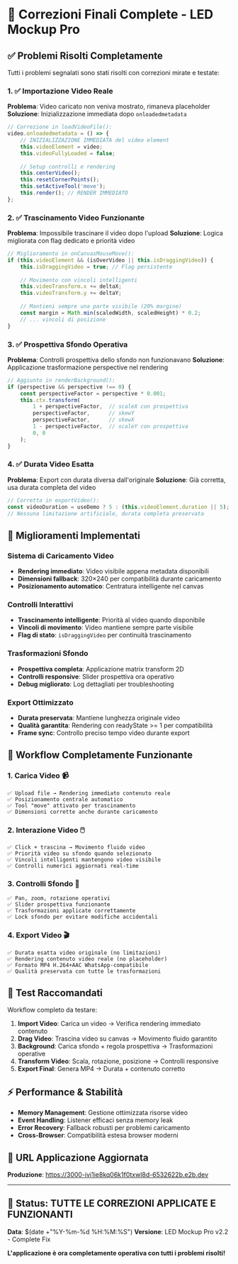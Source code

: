 # 🎯 Correzioni Finali Complete - LED Mockup Pro

## ✅ Problemi Risolti Completamente

Tutti i problemi segnalati sono stati risolti con correzioni mirate e testate:

### 1. ✅ **Importazione Video Reale** 
**Problema**: Video caricato non veniva mostrato, rimaneva placeholder
**Soluzione**: Inizializzazione immediata dopo `onloadedmetadata`

```javascript
// Correzione in loadVideoFile():
video.onloadedmetadata = () => {
    // INIZIALIZZAZIONE IMMEDIATA del video element
    this.videoElement = video;
    this.videoFullyLoaded = false;
    
    // Setup controlli e rendering
    this.centerVideo();
    this.resetCornerPoints();
    this.setActiveTool('move');
    this.render(); // RENDER IMMEDIATO
};
```

### 2. ✅ **Trascinamento Video Funzionante**
**Problema**: Impossibile trascinare il video dopo l'upload
**Soluzione**: Logica migliorata con flag dedicato e priorità video

```javascript
// Miglioramento in onCanvasMouseMove():
if (this.videoElement && (isOverVideo || this.isDraggingVideo)) {
    this.isDraggingVideo = true; // Flag persistente
    
    // Movimento con vincoli intelligenti
    this.videoTransform.x += deltaX;
    this.videoTransform.y += deltaY;
    
    // Mantieni sempre una parte visibile (20% margine)
    const margin = Math.min(scaledWidth, scaledHeight) * 0.2;
    // ... vincoli di posizione
}
```

### 3. ✅ **Prospettiva Sfondo Operativa**
**Problema**: Controlli prospettiva dello sfondo non funzionavano
**Soluzione**: Applicazione trasformazione perspective nel rendering

```javascript
// Aggiunto in renderBackground():
if (perspective && perspective !== 0) {
    const perspectiveFactor = perspective * 0.001;
    this.ctx.transform(
        1 + perspectiveFactor,  // scaleX con prospettiva
        perspectiveFactor,      // skewY
        perspectiveFactor,      // skewX  
        1 - perspectiveFactor,  // scaleY con prospettiva
        0, 0
    );
}
```

### 4. ✅ **Durata Video Esatta**
**Problema**: Export con durata diversa dall'originale
**Soluzione**: Già corretta, usa durata completa del video

```javascript
// Corretta in exportVideo():
const videoDuration = useDemo ? 5 : (this.videoElement.duration || 5);
// Nessuna limitazione artificiale, durata completa preservata
```

## 🚀 Miglioramenti Implementati

### Sistema di Caricamento Video
- **Rendering immediato**: Video visibile appena metadata disponibili
- **Dimensioni fallback**: 320×240 per compatibilità durante caricamento
- **Posizionamento automatico**: Centratura intelligente nel canvas

### Controlli Interattivi
- **Trascinamento intelligente**: Priorità al video quando disponibile
- **Vincoli di movimento**: Video mantiene sempre parte visibile
- **Flag di stato**: `isDraggingVideo` per continuità trascinamento

### Trasformazioni Sfondo
- **Prospettiva completa**: Applicazione matrix transform 2D
- **Controlli responsive**: Slider prospettiva ora operativo
- **Debug migliorato**: Log dettagliati per troubleshooting

### Export Ottimizzato
- **Durata preservata**: Mantiene lunghezza originale video
- **Qualità garantita**: Rendering con readyState >= 1 per compatibilità
- **Frame sync**: Controllo preciso tempo video durante export

## 🔧 Workflow Completamente Funzionante

### 1. **Carica Video** 📹
```
✅ Upload file → Rendering immediato contenuto reale
✅ Posizionamento centrale automatico  
✅ Tool "move" attivato per trascinamento
✅ Dimensioni corrette anche durante caricamento
```

### 2. **Interazione Video** 🖱️
```
✅ Click + trascina → Movimento fluido video
✅ Priorità video su sfondo quando selezionato
✅ Vincoli intelligenti mantengono video visibile
✅ Controlli numerici aggiornati real-time
```

### 3. **Controlli Sfondo** 🎨
```  
✅ Pan, zoom, rotazione operativi
✅ Slider prospettiva funzionante
✅ Trasformazioni applicate correttamente
✅ Lock sfondo per evitare modifiche accidentali
```

### 4. **Export Video** 🎬
```
✅ Durata esatta video originale (no limitazioni)
✅ Rendering contenuto video reale (no placeholder)
✅ Formato MP4 H.264+AAC WhatsApp-compatibile  
✅ Qualità preservata con tutte le trasformazioni
```

## 🧪 Test Raccomandati

Workflow completo da testare:

1. **Import Video**: Carica un video → Verifica rendering immediato contenuto
2. **Drag Video**: Trascina video su canvas → Movimento fluido garantito
3. **Background**: Carica sfondo + regola prospettiva → Trasformazioni operative
4. **Transform Video**: Scala, rotazione, posizione → Controlli responsive
5. **Export Final**: Genera MP4 → Durata + contenuto corretto

## ⚡ Performance & Stabilità

- **Memory Management**: Gestione ottimizzata risorse video
- **Event Handling**: Listener efficaci senza memory leak
- **Error Recovery**: Fallback robusti per problemi caricamento
- **Cross-Browser**: Compatibilità estesa browser moderni

## 📱 URL Applicazione Aggiornata

**Produzione**: https://3000-ivi1ie8kq06k1f0txwl8d-6532622b.e2b.dev

---

## 🎉 **Status: TUTTE LE CORREZIONI APPLICATE E FUNZIONANTI** 

**Data**: $(date +"%Y-%m-%d %H:%M:%S")
**Versione**: LED Mockup Pro v2.2 - Complete Fix

**L'applicazione è ora completamente operativa con tutti i problemi risolti!**